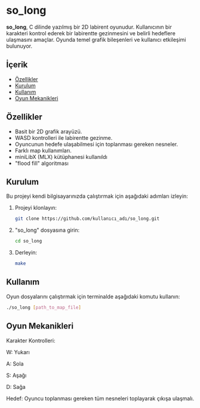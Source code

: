 # so_long

**so_long**, C dilinde yazılmış bir 2D labirent oyunudur. Kullanıcının bir karakteri kontrol ederek bir labirentte gezinmesini ve belirli hedeflere ulaşmasını amaçlar. Oyunda temel grafik bileşenleri ve kullanıcı etkileşimi bulunuyor.

## İçerik

- [Özellikler](#özellikler)
- [Kurulum](#kurulum)
- [Kullanım](#kullanım)
- [Oyun Mekanikleri](#oyun-mekanikleri)

## Özellikler

- Basit bir 2D grafik arayüzü.
- WASD kontrolleri ile labirentte gezinme.
- Oyuncunun hedefe ulaşabilmesi için toplanması gereken nesneler.
- Farklı map kullanımları.
- miniLibX (MLX) kütüphanesi kullanıldı
- "flood fill" algoritması 

## Kurulum

Bu projeyi kendi bilgisayarınızda çalıştırmak için aşağıdaki adımları izleyin:

1. Projeyi klonlayın:
   ```bash
   git clone https://github.com/kullanıcı_adı/so_long.git
2. "so_long" dosyasına girin:
   ```bash
   cd so_long
2. Derleyin:
   ```bash
   make
   
## Kullanım

Oyun dosyalarını çalıştırmak için terminalde aşağıdaki komutu kullanın:
  ```bash
  ./so_long [path_to_map_file]
```

## Oyun Mekanikleri

Karakter Kontrolleri:

W: Yukarı

A: Sola

S: Aşağı

D: Sağa

Hedef: Oyuncu toplanması gereken tüm nesneleri toplayarak çıkışa ulaşmalı.
